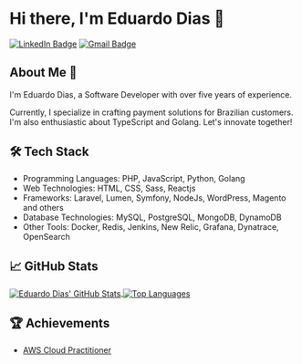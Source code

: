 # Hi there, I'm Eduardo Dias 👋

[![LinkedIn Badge](https://img.shields.io/badge/-Eduardo%20Dias%20-blue?style=flat&logo=Linkedin&logoColor=white&link=https://www.linkedin.com/in/edias-developer)](https://www.linkedin.com/in/edias-developer)
[![Gmail Badge](https://img.shields.io/badge/-eduardodias.dev@gmail.com-c14438?style=flat&logo=Gmail&logoColor=white&link=mailto:eduardodias.dev@gmail.com)](mailto:eduardodias.dev@gmail.com)

## About Me 🚀
I'm Eduardo Dias, a Software Developer with over five years of experience. 

Currently, I specialize in crafting payment solutions for Brazilian customers. I'm also enthusiastic about TypeScript and Golang. 
Let's innovate together!

## 🛠️ Tech Stack
- Programming Languages: PHP, JavaScript, Python, Golang
- Web Technologies: HTML, CSS, Sass, Reactjs
- Frameworks: Laravel, Lumen, Symfony, NodeJs, WordPress, Magento and others 
- Database Technologies: MySQL, PostgreSQL, MongoDB, DynamoDB
- Other Tools: Docker, Redis, Jenkins, New Relic, Grafana, Dynatrace, OpenSearch

## 📈 GitHub Stats
<a href="https://github.com/edurodriguesdias">
  <img align="center" src="https://github-readme-stats.vercel.app/api?username=edurodriguesdias&show_icons=true&theme=vision-friendly-dark&include_all_commits=true&count_private=true" alt="Eduardo Dias' GitHub Stats" />
</a>
<a href="https://github.com/edurodriguesdias">
  <img align="center" src="https://github-readme-stats.vercel.app/api/top-langs/?username=edurodriguesdias&layout=compact&langs_count=6&theme=vision-friendly-dark" alt="Top Languages" />
</a>

## 🏆 Achievements
- [AWS Cloud Practitioner](https://www.credly.com/badges/004fbad1-90b7-461b-817d-2772868a9d84/public_url)
